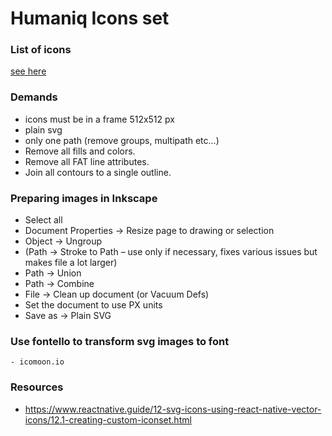 # Humaniq Icons set

### List of icons
[see here](https://humaniq.github.io/humaniq-icon-set/demo.html)

### Demands
- icons must be in a frame 512x512 px
- plain svg
- only one path (remove groups, multipath etc...)
- Remove all fills and colors.
- Remove all FAT line attributes.
- Join all contours to a single outline.

### Preparing images in Inkscape
  - Select all
  - Document Properties -> Resize page to drawing or selection
  - Object -> Ungroup
  - (Path -> Stroke to Path – use only if necessary, fixes various issues but makes file a lot larger)
  - Path -> Union
  - Path -> Combine
  - File -> Clean up document (or Vacuum Defs)
  - Set the document to use PX units
  - Save as -> Plain SVG 

### Use fontello to transform svg images to font
    - icomoon.io

### Resources
- https://www.reactnative.guide/12-svg-icons-using-react-native-vector-icons/12.1-creating-custom-iconset.html